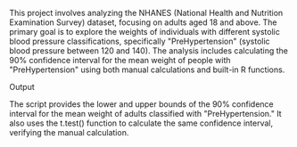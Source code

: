 This project involves analyzing the NHANES (National Health and Nutrition Examination Survey) dataset, focusing on adults aged 18 and above. The primary goal is to explore the weights of individuals with different systolic blood pressure classifications, specifically "PreHypertension" (systolic blood pressure between 120 and 140). The analysis includes calculating the 90% confidence interval for the mean weight of people with "PreHypertension" using both manual calculations and built-in R functions.


Output

The script provides the lower and upper bounds of the 90% confidence interval for the mean weight of adults classified with "PreHypertension."
It also uses the t.test() function to calculate the same confidence interval, verifying the manual calculation.
